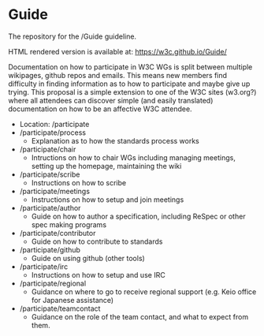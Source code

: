 # Guide
The repository for the /Guide guideline.

HTML rendered version is available at: https://w3c.github.io/Guide/

Documentation on how to participate in W3C WGs is split between multiple wikipages, github repos and emails. This means new members find difficulty in finding information as to how to participate and maybe give up trying. This proposal is a simple extension to one of the W3C sites (w3.org?) where all attendees can discover simple (and easily translated) documentation on how to be an affective W3C attendee.

* Location: /participate
* /participate/process
  * Explanation as to how the standards process works
* /participate/chair
  * Intructions on how to chair WGs including managing meetings, setting up the homepage, maintaining the wiki
* /participate/scribe
  * Instructions on how to scribe
* /participate/meetings
  * Instructions on how to setup and join meetings
* /participate/author
  * Guide on how to author a specification, including ReSpec or other spec making programs
* /participate/contributor
  * Guide on how to contribute to standards
* /participate/github
  * Guide on using github (other tools)
* /participate/irc
  * Instructions on how to setup and use IRC
* /participate/regional
  * Guidance on where to go to receive regional support (e.g. Keio office for Japanese assistance)
* /participate/teamcontact
  * Guidance on the role of the team contact, and what to expect from them.
